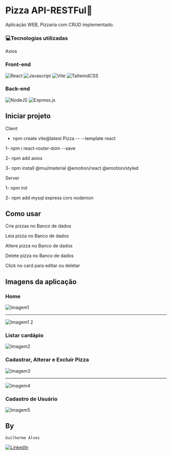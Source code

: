 # Pizza API-RESTFul🍕

Aplicação WEB, Pizzaria com CRUD implementado.

### 💻Tecnologias utilizadas
Axios

### Front-end
![React](https://img.shields.io/badge/react-%2320232a.svg?style=for-the-badge&logo=react&logoColor=%2361DAFB)
![Javascript](https://camo.githubusercontent.com/93c855ae825c1757f3426f05a05f4949d3b786c5b22d0edb53143a9e8f8499f6/68747470733a2f2f696d672e736869656c64732e696f2f62616467652f4a6176615363726970742d3332333333303f7374796c653d666f722d7468652d6261646765266c6f676f3d6a617661736372697074266c6f676f436f6c6f723d463744463145)
![Vite](https://img.shields.io/badge/vite-%23646CFF.svg?style=for-the-badge&logo=vite&logoColor=white)
![TailwindCSS](https://img.shields.io/badge/tailwindcss-%2338B2AC.svg?style=for-the-badge&logo=tailwind-css&logoColor=white)

### Back-end
![NodeJS](https://img.shields.io/badge/node.js-6DA55F?style=for-the-badge&logo=node.js&logoColor=white)
![Express.js](https://img.shields.io/badge/express.js-%23404d59.svg?style=for-the-badge&logo=express&logoColor=%2361DAFB)

## Iniciar projeto

Client

- npm create vite@latest Pizza -- --template react

1- npm i react-router-dom --save

2- npm add axios

3- npm install @mui/material @emotion/react @emotion/styled

Server

1- npm init

2- npm add mysql express cors nodemon

## Como usar

Crie pizzas no Banco de dados

Leia pizza no Banco de dados

Altere pizza no Banco de dados

Delete pizza no Banco de dados

Click no card para editar ou deletar

## Imagens da aplicação
<h3>Home</h3>

![Imagem1](https://github.com/Guilherme3712/Pizzaria-API/assets/128616640/6ec515dc-352e-478a-afc6-43c961eb1179)
<hr>

![Imagem1 2](https://github.com/Guilherme3712/Pizzaria-API/assets/128616640/afc644ae-8252-4336-9b34-5118cd9d69d9)

<h3>Listar cardápio</h3>

![Imagem2](https://github.com/Guilherme3712/Pizzaria-API/assets/128616640/e160e576-974e-4cda-b081-68028215cccd)
<h3>Cadastrar, Alterar e Excluir Pizza</h3>

![Imagem3](https://github.com/Guilherme3712/Pizzaria-API/assets/128616640/f3f587f5-c887-4d90-9976-2ed8622a67b2)
<hr>

![Imagem4](https://github.com/Guilherme3712/Pizzaria-API/assets/128616640/ef12e637-06f8-498b-a420-f3245e3ba30b)
<h3>Cadastro de Usuário</h3>

![Imagem5](https://github.com/Guilherme3712/Pizzaria-API/assets/128616640/7aba4d95-c838-44b0-873b-678e48f12155)

## By
`Guilherme Alves`

[![LinkedIn](https://img.shields.io/badge/LinkedIn-0077B5?style=for-the-badge&logo=linkedin&logoColor=whiteue)](https://www.linkedin.com/in/guilherme-alves-1402i/)
